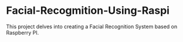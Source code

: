 # Facial-Recogmition-Using-Raspi
This project delves into creating a Facial Recognition System based on Raspberry PI. 
